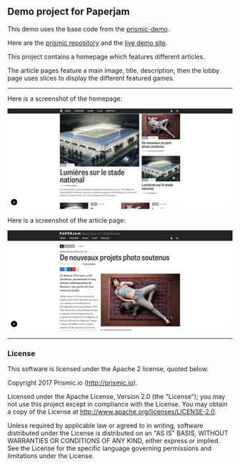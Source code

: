 ## Demo project for Paperjam

This demo uses the base code from the [prismic-demo](https://github.com/arnaudlewis/prismic-demo).

Here are the [prismic repository](https://paperjam-demo.prismic.io/) and the [live demo site]().


This project contains a homepage which features different articles.

The article pages feature a main image, title, description, then the lobby page uses slices to display the different featured games.

------------------------------------

Here is a screenshot of the homepage:

![Homepage](public/images/screenshot-homepage.png)

Here is a screenshot of the article page:

![Article Page](public/images/screenshot-article.png)


------------------------------------
### License

This software is licensed under the Apache 2 license, quoted below.

Copyright 2017 Prismic.io (http://prismic.io).

Licensed under the Apache License, Version 2.0 (the "License"); you may not use this project except in compliance with the License. You may obtain a copy of the License at http://www.apache.org/licenses/LICENSE-2.0.

Unless required by applicable law or agreed to in writing, software distributed under the License is distributed on an "AS IS" BASIS, WITHOUT WARRANTIES OR CONDITIONS OF ANY KIND, either express or implied. See the License for the specific language governing permissions and limitations under the License.